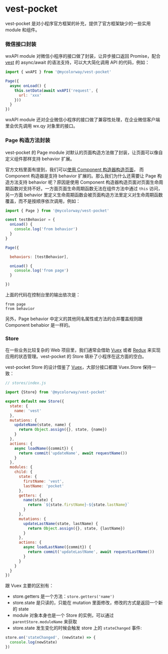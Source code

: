 # vest-pocket

vest-pocket 是对小程序官方框架的补充，提供了官方框架缺少的一些实用 module 和组件。

### 微信接口封装

wxAPI module 对微信小程序的接口做了封装，让异步接口返回 Promise，配合 [vest](https://github.com/mycolorway/vest) 的 async/await 的语法支持，可以大大简化调用 API 的代码，例如：

```js
import { wxAPI } from '@mycolorway/vest-pocket'

Page({
  async onLoad() {
    this.setData(await wxAPI('request', {
      url: 'xxx'
    }))
  }
})
```

wxAPI module 还对企业微信小程序的接口做了兼容性处理，在企业微信客户端里会优先调用 wx.qy 对象里的接口。

### Page 构造方法封装

vest-pocket 的 Page module 对默认的页面构造方法做了封装，让页面可以像自定义组件那样支持 behavior 扩展。

官方文档里面有提到，我们可以[使用 Component 构造器构造页面](https://developers.weixin.qq.com/miniprogram/dev/framework/custom-component/component.html#%E4%BD%BF%E7%94%A8-component-%E6%9E%84%E9%80%A0%E5%99%A8%E6%9E%84%E9%80%A0%E9%A1%B5%E9%9D%A2)，
而 Component 构造器是支持 behavior 扩展的。那么我们为什么还需要让 Page 构造方法支持 behavior 呢？原因是使用 Component 构造器构造页面对页面生命周期函数对支持不好。一方面页面生命周期函数无法在组件方法中通过 `this` 访问，另一方面 behavior 里定义生命周期函数会被页面构造方法里定义对生命周期函数覆盖，而不是按顺序依次调用，例如：

```js
import { Page } from '@mycolorway/vest-pocket'

const testBehavior = {
  onLoad() {
    console.log('from behavior')
  }
}

Page({

  behaviors: [testBehavior],

  onLoad() {
    console.log('from page')
  }

})
```

上面的代码在控制台里的输出依次是：

```
from page
from behavior
```

另外，Page behavior 中定义的其他同名属性或方法的合并覆盖规则跟 Component behabior 是一样的。

### Store

在一些业务比较复杂的 Web 项目里，我们通常会借助 [Vuex](https://vuex.vuejs.org/) 或者 [Redux](https://redux.js.org/) 来实现应用的状态管理。vest-pocket 的 Store 填补了小程序在这方面的空白。

vest-pocket Store 的设计借鉴了 [Vuex](https://vuex.vuejs.org/)，大部分接口都跟 Vuex.Store 保持一致：

```js
// stores/index.js

import {Store} from '@mycolorway/vest-pocket'

export default new Store({
  state: {
    name: 'vest'
  },
  mutations: {
    updateName(state, name) {
      return Object.assign({}, state, {name})
    }
  },
  actions: {
    async loadName({commit}) {
      return commit('updateName', await requestName())
    }
  },
  modules: {
    child: {
      state: {
        firstName: 'vest',
        lastName: 'pocket'
      },
      getters: {
        name(state) {
          return `${state.firstName}-${state.lastName}`
        }
      },
      mutations: {
        updateLastName(state, lastName) {
          return Object.assign({}, state, {lastName})
        }
      },
      actions: {
        async loadLastName({commit}) {
          return commit('updateLastName', await requestLastName())
        }
      }
    }
  }
})
```

跟 Vuex 主要的区别有：

* store.getters 是一个方法：`store.getters('name')`
* store.state 是只读的，只能在 mutation 里面修改，修改的方式是返回一个新的 state
* module 对象本身也是一个 Store 的实例，可以通过 `parentStore.moduleName` 来获取
* store.state 发生变化的时候会触发 store 上的 `stateChanged` 事件:

```js
store.on('stateChanged', (newState) => {
  console.log(newState)
})
```
